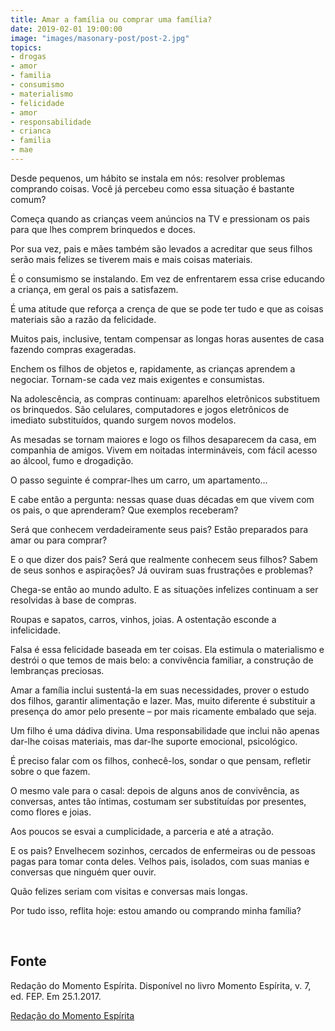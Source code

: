 ```yaml
---
title: Amar a família ou comprar uma família?
date: 2019-02-01 19:00:00
image: "images/masonary-post/post-2.jpg"
topics: 
- drogas
- amor
- familia
- consumismo
- materialismo
- felicidade
- amor
- responsabilidade
- crianca
- familia
- mae
---
```


Desde pequenos, um hábito se instala em nós: resolver problemas comprando
coisas. Você já percebeu como essa situação é bastante comum?

Começa quando as crianças veem anúncios na TV e pressionam os pais para que
lhes comprem brinquedos e doces.

Por sua vez, pais e mães também são levados a acreditar que seus filhos serão
mais felizes se tiverem mais e mais coisas materiais.

É o consumismo se instalando. Em vez de enfrentarem essa crise educando a
criança, em geral os pais a satisfazem.

É uma atitude que reforça a crença de que se pode ter tudo e que as coisas
materiais são a razão da felicidade.

Muitos pais, inclusive, tentam compensar as longas horas ausentes de casa
fazendo compras exageradas.

Enchem os filhos de objetos e, rapidamente, as crianças aprendem a negociar.
Tornam-se cada vez mais exigentes e consumistas.

Na adolescência, as compras continuam: aparelhos eletrônicos substituem os
brinquedos. São celulares, computadores e jogos eletrônicos de imediato
substituídos, quando surgem novos modelos.

As mesadas se tornam maiores e logo os filhos desaparecem da casa, em companhia
de amigos. Vivem em noitadas intermináveis, com fácil acesso ao álcool, fumo e
drogadição.

O passo seguinte é comprar-lhes um carro, um apartamento...

E cabe então a pergunta: nessas quase duas décadas em que vivem com os pais, o
que aprenderam? Que exemplos receberam?

Será que conhecem verdadeiramente seus pais? Estão preparados para amar ou para
comprar?

E o que dizer dos pais? Será que realmente conhecem seus filhos? Sabem de seus
sonhos e aspirações? Já ouviram suas frustrações e problemas?

Chega-se então ao mundo adulto. E as situações infelizes continuam a ser
resolvidas à base de compras.

Roupas e sapatos, carros, vinhos, joias. A ostentação esconde a infelicidade.

Falsa é essa felicidade baseada em ter coisas. Ela estimula o materialismo e
destrói o que temos de mais belo: a convivência familiar, a construção de
lembranças preciosas.

Amar a família inclui sustentá-la em suas necessidades, prover o estudo dos
filhos, garantir alimentação e lazer. Mas, muito diferente é substituir a
presença do amor pelo presente – por mais ricamente embalado que seja.

Um filho é uma dádiva divina. Uma responsabilidade que inclui não apenas
dar-lhe coisas materiais, mas dar-lhe suporte emocional, psicológico.

É preciso falar com os filhos, conhecê-los, sondar o que pensam, refletir sobre
o que fazem.

O mesmo vale para o casal: depois de alguns anos de convivência, as conversas,
antes tão íntimas, costumam ser substituídas por presentes, como flores e
joias.

Aos poucos se esvai a cumplicidade, a parceria e até a atração.

E os pais? Envelhecem sozinhos, cercados de enfermeiras ou de pessoas pagas
para tomar conta deles. Velhos pais, isolados, com suas manias e conversas que
ninguém quer ouvir.

Quão felizes seriam com visitas e conversas mais longas.

Por tudo isso, reflita hoje: estou amando ou comprando minha família?

 
## Fonte
Redação do Momento Espírita.
Disponível no livro Momento Espírita, v. 7, ed. FEP.
Em 25.1.2017. 

[Redação do Momento Espírita](http://www.momento.com.br/pt/ler_texto.php?id=5010)


